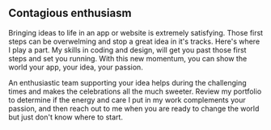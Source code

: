 ## Contagious enthusiasm

Bringing ideas to life in an app or website is extremely satisfying. Those first steps can be overwelming and stop a great idea in it's tracks. Here's where I play a part. My skills in coding and design, will get you past those first steps and set you running. With this new momentum, you can show the world your app, your idea, your passion. 

An enthusiastic team supporting your idea helps during the challenging times and makes the celebrations all the much sweeter. Review my portfolio to determine if the energy and care I put in my work complements your passion, and then reach out to me when you are ready to change the world but just don't know where to start.
